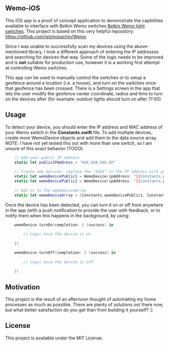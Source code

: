 ## Wemo-iOS

This iOS app is a proof of concept application to demonstrate the capbilities available to interface with Belkin Wemo switches [Belkin Wemo light switches](http://www.belkin.com/us/F7C063fc-Belkin/p/P-F7C063fc/). This project is based on this very helpful repository: https://github.com/gizmosachin/Wemo

Since I was unable to successfully scan my devices using the above-mentioned library, I took a different approach of entering the IP addresses and searching for devices that way. Some of the logic needs to be improved and is **not** suitable for production use, however it is a working first attempt at controlling Wemo switches.

This app can be used to manually control the switches or to setup a geofence around a location (i.e. a house), and turn on the switches once that geofence has been crossed. There is a Settings screen in the app that lets the user modify the geofence center coordinate, radius and time to turn on the devices after (for example: outdoor lights should turn on after 17:00)

## Usage

To detect your device, you should enter the IP address and MAC address of your Wemo switch in the **Constants.swift** file. To add multiple devices, create more WemoDevice objects and add them to the data source array. NOTE: I have not yet tested this out with more than one switch, so I am unsure of this exact behavior (TODO).

``` swift
    // Add your public IP address
    static let publicIPAddress = "XXX.XXX.XXX.XX"
    
    // Create new devices: replace the "XXXX" in the IP address with your device's port number (required with multiple switches being used or if you've setup custom port forwarding for your switch)
    static let wemoDevicePublic1 = WemoDevice(ipAddress: "\(Constants.publicIPAddress):XXXX", macAddress: "XX:XX:XX:XX:XX:XX")
    static let wemoDevicePublic2 = WemoDevice(ipAddress: "\(Constants.publicIPAddress):XXXX", macAddress: "XX:XX:XX:XX:XX:XX")
    
    // Add it to the wemoDeviceArray
    static let wemoDeviceArray = [Constants.wemoDevicePublic1, Constants.wemoDevicePublic2]
```

Once the device has been detected, you can turn it on or off from anywhere in the app (with a push notification to provide the user with feedback, or to notify them when this happens in the background, by using:

``` swift
    wemoDevice.turnOn(completion: { (success) in
  
        // Logic once the device is on
                
    })

    wemoDevice.turnOff(completion: { (success) in
                
        // Logic once the device is off
            
    })
```

## Motivation

This project is the result of an afternoon thought of automating my home processes as much as possible. There are plenty of solutions out there now, but what better satisfaction do you get than from building it yourself? :)

## License

This project is available under the MIT License.
